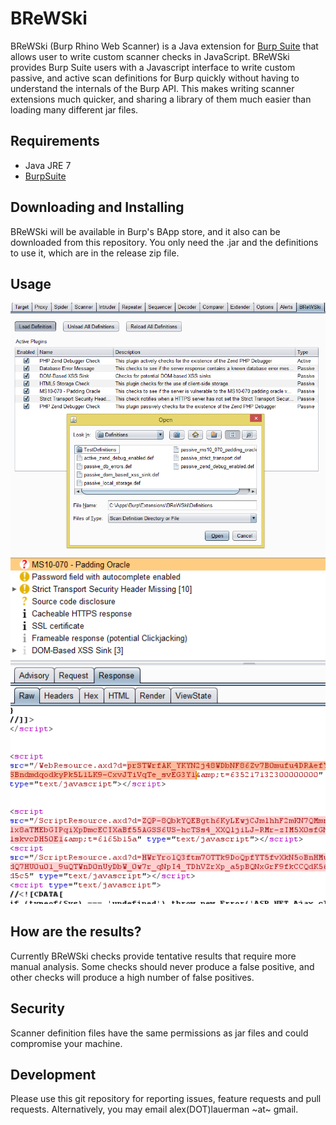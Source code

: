 BReWSki
=========

BReWSki (Burp Rhino Web Scanner) is a Java extension for [Burp Suite](http://portswigger.net/burp/) that allows user to write custom scanner checks in JavaScript. BReWSki provides Burp Suite users with a Javascript interface to write custom passive, and active scan definitions for Burp quickly without having to understand the internals of the Burp API. This makes writing scanner extensions much quicker, and sharing a library of them much easier than loading many different jar files.

## Requirements
- Java JRE 7
- [BurpSuite](http://portswigger.net/burp/)

## Downloading and Installing
BReWSki will be available in Burp's BApp store, and it also can be downloaded from this repository.  You only need the .jar and the definitions to use it, which are in the release zip file.

## Usage
![BReWSki Example](/img/BReWSkiExample1.png "BReWSki Example")
![Scanner Example](/img/ScannerExample1.png "Scanner Example")

## How are the results?
Currently BReWSki checks provide tentative results that require more manual analysis. Some checks should never produce a false positive, and other checks will produce a high number of false positives.

## Security
Scanner definition files have the same permissions as jar files and could compromise your machine.

## Development
Please use this git repository for reporting issues, feature requests and pull requests. Alternatively, you may email alex(DOT)lauerman ~at~ gmail.

